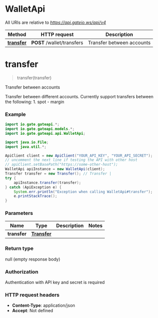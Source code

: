 # WalletApi

All URIs are relative to *https://api.gateio.ws/api/v4*

Method | HTTP request | Description
------------- | ------------- | -------------
[**transfer**](WalletApi.md#transfer) | **POST** /wallet/transfers | Transfer between accounts


<a name="transfer"></a>
# **transfer**
> transfer(transfer)

Transfer between accounts

Transfer between different accounts. Currently support transfers between the following:  1. spot - margin

### Example

```java
import io.gate.gateapi.*;
import io.gate.gateapi.models.*;
import io.gate.gateapi.api.WalletApi;

import java.io.File;
import java.util.*;

ApiClient client = new ApiClient("YOUR_API_KEY", "YOUR_API_SECRET");
// uncomment the next line if testing the API with other host
// apiClient.setBasePath("https://some-other-host");
WalletApi apiInstance = new WalletApi(client);
Transfer transfer = new Transfer(); // Transfer | 
try {
    apiInstance.transfer(transfer);
} catch (ApiException e) {
    System.err.println("Exception when calling WalletApi#transfer");
    e.printStackTrace();
}
```

### Parameters

Name | Type | Description  | Notes
------------- | ------------- | ------------- | -------------
 **transfer** | [**Transfer**](Transfer.md)|  |

### Return type

null (empty response body)

### Authorization

Authentication with API key and secret is required

### HTTP request headers

 - **Content-Type**: application/json
 - **Accept**: Not defined

